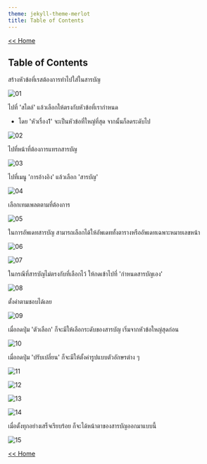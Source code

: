 ```yaml
---
theme: jekyll-theme-merlot
title: Table of Contents
---
```

[<< Home](https://yaikaew.github.io/index.html)

## Table of Contents

สร้างหัวข้อที่เรสต้องการทำไปใส่ในสารบัญ

![01](/images/word/table_of_contents/01.png)

ไปที่ 'สไตล์' แล้วเลือกให้ตรงกับหัวข้อที่เรากำหนด

- โดย 'หัวเรื่อง1' จะเป็นหัวข้อที่ใหญ่ที่สุด จากนั้นก็ลดระดับไป

![02](/images/word/table_of_contents/02.png)

ไปที่หน้าที่ต้องการแทรกสารบัญ

![03](/images/word/table_of_contents/03.png)

ไปที่เมนู 'การอ้างอิง' แล้วเลือก 'สารบัญ'

![04](/images/word/table_of_contents/04.png)

เลือกเทมเพลตตามที่ต้องการ

![05](/images/word/table_of_contents/05.png)

ในการอัพเดทสารบัญ สามารถเลือกได้ให้อัพเดททั้งตารางหรืออัพเดทเฉพาะหมายเลขหน้า

![06](/images/word/table_of_contents/06.png)

![07](/images/word/table_of_contents/07.png)

ในกรณีที่สารบัญไม่ตรงกับที่เลือกไว้ ให้กดเข้าไปที่ 'กำหนดสารบัญเอง'

![08](/images/word/table_of_contents/08.png)

ตั้งค่าตามชอบได้เลย

![09](/images/word/table_of_contents/09.png)

เมื่อกดปุ่ม 'ตัวเลือก' ก็จะมีให้เลือกระดับของสารบัญ เริ่มจากหัวข้อใหญ่สุดก่อน

![10](/images/word/table_of_contents/10.png)

เมื่อกดปุ่ม 'ปรับเปลี่ยน' ก็จะมีให้ตั้งค่ารูปแบบตัวอักษรต่าง ๆ

![11](/images/word/table_of_contents/11.png)

![12](/images/word/table_of_contents/12.png)

![13](/images/word/table_of_contents/13.png)

![14](/images/word/table_of_contents/14.png)

เมื่อตั้งทุกอย่างเสร็จเรียบร้อย ก็จะได้หน้าตาของสารบัญออกมาแบบนี้

![15](/images/word/table_of_contents/15.png)


[<< Home](https://yaikaew.github.io/index.html)